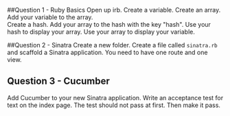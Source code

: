 ##Question 1 - Ruby Basics
Open up irb. Create a variable. Create an array. Add your variable to the array.  
Create a hash. Add your array to the hash with the key "hash". Use your hash to display your array. Use your array to display your variable.

##Question 2 - Sinatra
Create a new folder. Create a file called `sinatra.rb` and scaffold a Sinatra application. You need to have one route and one view.

## Question 3 - Cucumber
Add Cucumber to your new Sinatra application. Write an acceptance test for text on the index page. The test should not pass at first. Then make it pass.